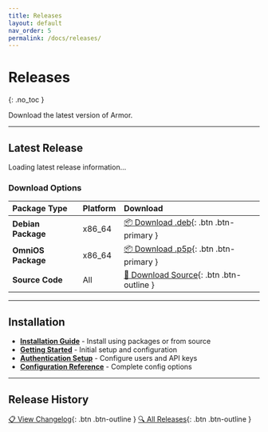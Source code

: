 ```yaml
---
title: Releases
layout: default
nav_order: 5
permalink: /docs/releases/
---
```


# Releases
{: .no_toc }

Download the latest version of Armor.

---

## Latest Release

<div id="latest-release-content">
<p>Loading latest release information...</p>
</div>

### Download Options

| Package Type | Platform | Download |
|:-------------|:---------|:---------|
| **Debian Package** | x86_64 | [📦 Download .deb](https://github.com/STARTcloud/armor_private/releases/latest/download/armor.deb){: .btn .btn-primary } |
| **OmniOS Package** | x86_64 | [📦 Download .p5p](https://github.com/STARTcloud/armor_private/releases/latest/download/armor.p5p){: .btn .btn-primary } |
| **Source Code** | All | [📁 Download Source](https://github.com/STARTcloud/armor_private/archive/refs/heads/main.tar.gz){: .btn .btn-outline } |

---

## Installation

- **[Installation Guide](guides/installation/)** - Install using packages or from source
- **[Getting Started](guides/getting-started/)** - Initial setup and configuration
- **[Authentication Setup](guides/authentication/)** - Configure users and API keys
- **[Configuration Reference](configuration/)** - Complete config options

---

## Release History

[📋 View Changelog](/docs/changelog/){: .btn .btn-outline }
[🔍 All Releases](https://github.com/STARTcloud/armor_private/releases){: .btn .btn-outline }
